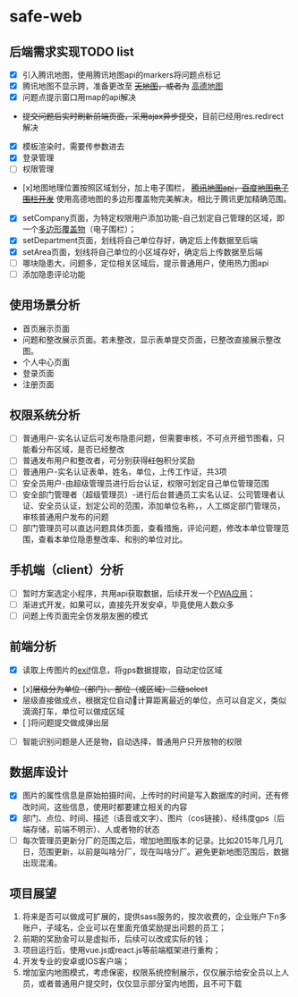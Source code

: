 # safe-web
## 后端需求实现TODO list
* [x] 引入腾讯地图，使用腾讯地图api的markers将问题点标记
* [x] 腾讯地图不显示跨，准备更改至
~~[天地图](http://map.tianditu.com/)，或者为~~
[高德地图](http://ditu.amap.com/)
* [x] 问题点提示窗口用map的api解决
* ~~提交问题后实时刷新前端页面，采用ajax异步提交~~，目前已经用res.redirect解决
* [x] 模板渲染时，需要传参数进去
* [x] 登录管理
* [ ] 权限管理
* [x]地图地理位置按照区域划分，加上电子围栏，
~~[腾讯地图api](http://bbs.map.qq.com/thread-8859-1-1.html)，[百度地图电子围栏开发](http://www.cnblogs.com/dongh/p/6589503.html)~~
使用高德地图的多边形覆盖物完美解决，相比于腾讯更加精确范围。
* [x] setCompany页面，为特定权限用户添加功能-自己划定自己管理的区域，即一个[多边形覆盖物](http://lbs.qq.com/javascript_v2/doc/polygon.html)（电子围栏）；
* [x] setDepartment页面，划线将自己单位存好，确定后上传数据至后端
* [x] setArea页面，划线将自己单位的小区域存好，确定后上传数据至后端
* [ ] 哪块隐患大，问题多，定位相关区域后，提示普通用户，使用热力图api
* [ ] 添加隐患评论功能
## 使用场景分析
* 首页展示页面
* 问题和整改展示页面。若未整改，显示表单提交页面，已整改直接展示整改图。
* 个人中心页面
* 登录页面
* 注册页面
## 权限系统分析
* [ ] 普通用户-实名认证后可发布隐患问题，但需要审核，不可点开细节图看，只能看分布区域，是否已经整改
* [ ] 普通发布用户和整改者，可分别获得~~红包~~积分奖励
* [ ] 普通用户-实名认证表单，姓名，单位，上传工作证，共3项
* [ ] 安全员用户-由超级管理员进行后台认证，权限可划定自己单位管理范围
* [ ] 安全部门管理者（超级管理员）-进行后台普通员工实名认证、公司管理者认证、安全员认证，划定公司的范围，添加单位名称，，人工绑定部门管理员，审核普通用户发布的问题
* [ ] 部门管理员可以直达问题具体页面，查看措施，评论问题，修改本单位管理范围，查看本单位隐患整改率、和别的单位对比。
## 手机端（client）分析
* [ ] 暂时方案选定小程序，共用api获取数据，后续开发一个[PWA应用](https://segmentfault.com/a/1190000008880637)；
* [ ] 渐进式开发，如果可以，直接先开发安卓，毕竟使用人数众多
* [ ] 问题上传页面完全仿发朋友圈的模式
## 前端分析
* [x] 读取上传图片的[exif](http://code.ciaoca.com/javascript/exif-js/)信息，将gps数据提取，自动定位区域
* [x]~~层级分为单位（部门）、部位（或区域）二级select~~
* 层级直接做成点，根据定位自动计算距离最近的单位，点可以自定义，类似滴滴打车，单位可以做成区域
* [ ]将问题提交做成弹出层
* [ ] 智能识别问题是人还是物，自动选择，普通用户只开放物的权限
## 数据库设计
* [x] 图片的属性信息是原始拍摄时间，上传时的时间是写入数据库的时间，还有修改时间，这些信息，使用时都要建立相关的内容
* [x] 部门、点位、时间、描述（语音或文字）、图片（cos链接）、经纬度gps（后端存储，前端不明示）、人或者物的状态
* [ ] 每次管理员更新分厂的范围之后，增加地图版本的记录。比如2015年几月几日，范围更新，以前是叫啥分厂，现在叫啥分厂。避免更新地图范围后，数据出现混淆。
## 项目展望
1. 将来是否可以做成可扩展的，提供sass服务的，按次收费的，企业账户下n多账户，子域名，企业可以在里面充值奖励提出问题的员工；
2. 前期的奖励金可以是虚拟币，后续可以改成实际的钱；
3. 项目运行后，使用vue.js或react.js等前端框架进行重构；
4. 开发专业的安卓或IOS客户端；
5. 增加室内地图模式，考虑保密，权限系统控制展示，仅仅展示给安全员以上人员，或者普通用户提交时，仅仅显示部分室内地图，且不可下载
